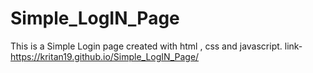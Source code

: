 # Simple_LogIN_Page
This is a Simple Login page created with html , css and javascript.
link- https://kritan19.github.io/Simple_LogIN_Page/
